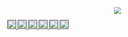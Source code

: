 <p align="center">
  <img src="https://capsule-render.vercel.app/api?type=venom&height=300&color=gradient&text=Hi%20everyone!🐱&textBg=false&fontAlignY=42"/>
</p>
<a href="">
  <img height="20" src="https://img.shields.io/badge/html5-%23E34F26.svg?style=for-the-badge&logo=html5&logoColor=white"/>
   <img height="20" src="https://img.shields.io/badge/WordPress-%23117AC9.svg?style=for-the-badge&logo=WordPress&logoColor=white"/>
</a>
<a href="">
  <img height="20" src="https://img.shields.io/badge/css3-%231572B6.svg?style=for-the-badge&logo=css3&logoColor=white"/>
</a>
<a href="">
  <img height="20" src="https://img.shields.io/badge/javascript-%23323330.svg?style=for-the-badge&logo=javascript&logoColor=%23F7DF1E"/>
</a>
<a href="">
  <img height="20" src="https://img.shields.io/badge/php-%23777BB4.svg?style=for-the-badge&logo=php&logoColor=white"/>
</a>
<a href="">
  <img height="20" src="https://img.shields.io/badge/WordPress-%23117AC9.svg?style=for-the-badge&logo=WordPress&logoColor=white"/>
</a>


